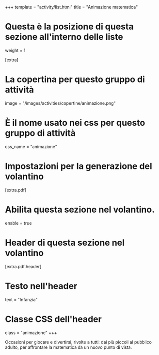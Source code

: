 +++
template = "activity/list.html"
title = "Animazione matematica"

# Questa è la posizione di questa sezione all'interno delle liste
weight = 1

[extra]
# La copertina per questo gruppo di attività
image = "/images/activities/copertine/animazione.png"

# È il nome usato nei css per questo gruppo di attività
css_name = "animazione"

# Impostazioni per la generazione del volantino
[extra.pdf]
# Abilita questa sezione nel volantino.
enable = true

# Header di questa sezione nel volantino
[extra.pdf.header]
# Testo nell'header
text = "Infanzia"
# Classe CSS dell'header
class = "animazione"
+++

Occasioni per giocare e divertirsi, rivolte a tutti: dai più piccoli al pubblico adulto, per affrontare la matematica da un nuovo punto di vista.
